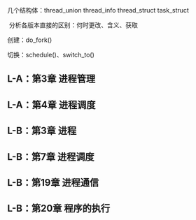 几个结构体：thread_union thread_info thread_struct task_struct

​	分析各版本直接的区别：何时更改、含义、获取

创建：do_fork()

切换：schedule()、switch_to()







## L-A：第3章	进程管理

## L-A：第4章	进程调度

## L-B：第3章	进程

## L-B：第7章	进程调度

## L-B：第19章	进程通信

## L-B：第20章	程序的执行
